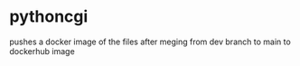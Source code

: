 # pythoncgi
pushes a docker image of the files after meging from dev branch to main to dockerhub image
